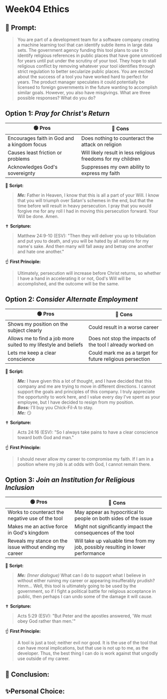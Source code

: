 # Week04 Ethics
## 🤔 Prompt:
> You are part of a development team for a software company creating a machine learning tool that can identify subtle items in large data sets. The government agency funding this tool plans to use it to identify religious references in public places that have gone unnoticed for years until put under the scrutiny of your tool. They hope to stall religious conflict by removing whatever your tool identifies through strict regulation to better secularize public places. You are excited about the success of a tool you have worked hard to perfect for years. The product manager speculates it could potentially be licensed to foreign governments in the future wanting to accomplish similar goals. However, you also have misgivings. What are three possible responses? What do you do?

## Option 1: _Pray for Christ's Return_

| 🟢 Pros      | 🔴 Cons       |
| ------------- | ------------- |
| Encourages faith in God and a kingdom focus | Does nothing to counteract the attack on religion |
| Causes least friction or problems | Will likely result in less religious freedoms for my children |
| Acknowledges God's sovereignty | Suppresses my own ability to express my faith |


📜 __Script:__
> ___Me:___ Father in Heaven, I know that this is all a part of your Will. I know that you will triumph over Satan's schemes in the end, but that the time before will result in heavy persecution. I pray that you would forgive me for any roll I had in moving this persecution forward. Your Will be done. Amen.

✝ __Scripture:__
> Matthew 24:9-10 (ESV): "Then they will deliver you up to tribulation and put you to death, and you will be hated by all nations for my name's sake. And then many will fall away and betray one another and hate one another."

☝ __First Principle:__
> Ultimately, persecution will increase before Christ returns, so whether I have a hand in accelerating it or not, God's Will will be accomplished, and the outcome will be the same.

## Option 2: _Consider Alternate Employment_

| 🟢 Pros      | 🔴 Cons       |
| ------------- | ------------- |
| Shows my position on the subject clearly | Could result in a worse career |
| Allows me to find a job more suited to my lifestyle and beliefs | Does not stop the impacts of the tool I already worked on |
| Lets me keep a clear conscience | Could mark me as a target for future religious persection |

📜 __Script:__
> ___Me:___ I have given this a lot of thought, and I have decided that this company and me are trying to move in different directions. I cannot support the goals and principles of this company. I truly appreciate the opportunity to work here, and I value every day I've spent as your employee, but I have decided to resign from my position.\
> ___Boss:___ I'll buy you Chick-Fil-A to stay.\
> ___Me:___ 😏

✝ __Scripture:__
> Acts 24:16 (ESV): "So I always take pains to have a clear conscience toward both God and man."

☝ __First Principle:__
> I should never allow my career to compromise my faith. If I am in a position where my job is at odds with God, I cannot remain there.

## Option 3: _Join an Institution for Religious Inclusion_

| 🟢 Pros      | 🔴 Cons       |
| ------------- | ------------- |
| Works to counteract the negative use of the tool | May appear as hypocritical to people on both sides of the issue |
| Makes me an active force in God's kingdom | Might not significantly impact the consequences of the tool |
| Reveals my stance on the issue without ending my career | Will take up valuable time from my job, possibly resulting in lower performance |

📜 __Script:__
> ___Me:___ _(Inner dialogue)_ What can I do to support what I believe in without either ruining my career or appearing insufferably prudish? Hmm... Well, this tool is ultimately going to be used by the government, so if I fight a political battle for religious acceptance in public, then perhaps I can undo some of the damage it will cause.

✝ __Scripture:__
> Acts 5:29 (ESV): "But Peter and the apostles answered, 'We must obey God rather than men.'"

☝ __First Principle:__
> A tool is just a tool; neither evil nor good. It is the use of the tool that can have moral implications, but that use is not up to me, as the developer. Thus, the best thing I can do is work against that ungodly use outside of my career.

## 🏁 Conclusion:
> 

## ✨Personal Choice:
> 